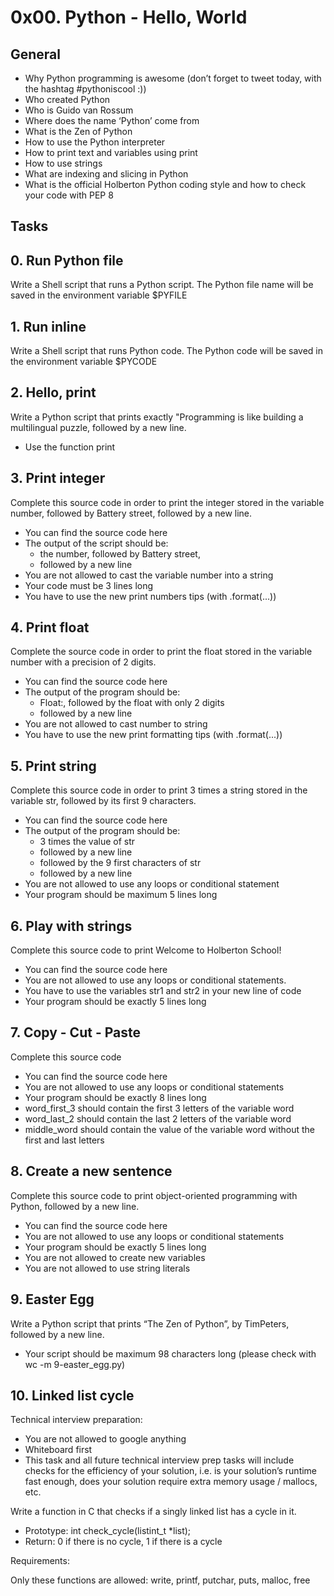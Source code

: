 # 0x00. Python - Hello, World

## General
* Why Python programming is awesome (don’t forget to tweet today, with the hashtag #pythoniscool :))
* Who created Python
* Who is Guido van Rossum
* Where does the name ‘Python’ come from
* What is the Zen of Python
* How to use the Python interpreter
* How to print text and variables using print
* How to use strings
* What are indexing and slicing in Python
* What is the official Holberton Python coding style and how to check your code with PEP 8

## Tasks

## 0. Run Python file

Write a Shell script that runs a Python script.
The Python file name will be saved in the environment variable $PYFILE

## 1. Run inline

Write a Shell script that runs Python code.
The Python code will be saved in the environment variable $PYCODE

## 2. Hello, print

Write a Python script that prints exactly "Programming is like building a multilingual puzzle, followed by a new line.
* Use the function print

## 3. Print integer

Complete this source code in order to print the integer stored in the variable number, followed by Battery street, followed by a new line.

* You can find the source code here
* The output of the script should be:
    - the number, followed by Battery street,
    - followed by a new line
* You are not allowed to cast the variable number into a string
* Your code must be 3 lines long
* You have to use the new print numbers tips (with .format(...))

## 4. Print float

Complete the source code in order to print the float stored in the variable number with a precision of 2 digits.

* You can find the source code here
* The output of the program should be:
    - Float:, followed by the float with only 2 digits
    - followed by a new line
* You are not allowed to cast number to string
* You have to use the new print formatting tips (with .format(...))

## 5. Print string

Complete this source code in order to print 3 times a string stored in the variable str, followed by its first 9 characters.

* You can find the source code here
* The output of the program should be:
    - 3 times the value of str
    - followed by a new line
    - followed by the 9 first characters of str
    - followed by a new line
* You are not allowed to use any loops or conditional statement
* Your program should be maximum 5 lines long

## 6. Play with strings

Complete this source code to print Welcome to Holberton School!

* You can find the source code here
* You are not allowed to use any loops or conditional statements.
* You have to use the variables str1 and str2 in your new line of code
* Your program should be exactly 5 lines long

## 7. Copy - Cut - Paste

Complete this source code

* You can find the source code here
* You are not allowed to use any loops or conditional statements
* Your program should be exactly 8 lines long
* word_first_3 should contain the first 3 letters of the variable word
* word_last_2 should contain the last 2 letters of the variable word
* middle_word should contain the value of the variable word without the first and last letters

## 8. Create a new sentence

Complete this source code to print object-oriented programming with Python, followed by a new line.

* You can find the source code here
* You are not allowed to use any loops or conditional statements
* Your program should be exactly 5 lines long
* You are not allowed to create new variables
* You are not allowed to use string literals

## 9. Easter Egg

Write a Python script that prints “The Zen of Python”, by TimPeters, followed by a new line.

* Your script should be maximum 98 characters long (please check with wc -m 9-easter_egg.py)

## 10. Linked list cycle

Technical interview preparation:

* You are not allowed to google anything
* Whiteboard first
* This task and all future technical interview prep tasks will include checks for the efficiency of your solution, i.e. is your solution’s runtime fast enough, does your solution require extra memory usage / mallocs, etc.

Write a function in C that checks if a singly linked list has a cycle in it.

* Prototype: int check_cycle(listint_t *list);
* Return: 0 if there is no cycle, 1 if there is a cycle

Requirements:

Only these functions are allowed: write, printf, putchar, puts, malloc, free

